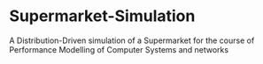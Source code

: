 # Supermarket-Simulation

A Distribution-Driven simulation of a Supermarket for the course of Performance Modelling of Computer Systems and networks
